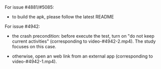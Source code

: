 For issue #4881/#5085:

- to build the apk, please follow the latest README

For issue #4942:

- the crash precondition: before execute the test, turn on "do not keep current activities" (corresponding to video-#4942-2.mp4). The study focuses on this case.

- otherwise, open an web link from an external app (corresponding to video-#4942-1.mp4).

